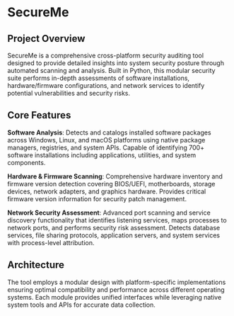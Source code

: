 # SecureMe

## Project Overview

SecureMe is a comprehensive cross-platform security auditing tool designed to provide detailed insights into system security posture through automated scanning and analysis. Built in Python, this modular security suite performs in-depth assessments of software installations, hardware/firmware configurations, and network services to identify potential vulnerabilities and security risks.

## Core Features

**Software Analysis**: Detects and catalogs installed software packages across Windows, Linux, and macOS platforms using native package managers, registries, and system APIs. Capable of identifying 700+ software installations including applications, utilities, and system components.

**Hardware & Firmware Scanning**: Comprehensive hardware inventory and firmware version detection covering BIOS/UEFI, motherboards, storage devices, network adapters, and graphics hardware. Provides critical firmware version information for security patch management.

**Network Security Assessment**: Advanced port scanning and service discovery functionality that identifies listening services, maps processes to network ports, and performs security risk assessment. Detects database services, file sharing protocols, application servers, and system services with process-level attribution.

## Architecture

The tool employs a modular design with platform-specific implementations ensuring optimal compatibility and performance across different operating systems. Each module provides unified interfaces while leveraging native system tools and APIs for accurate data collection.